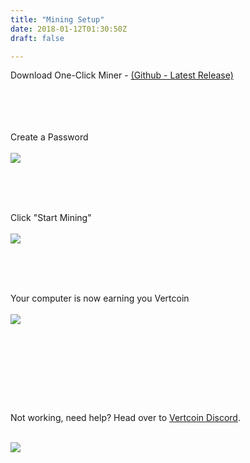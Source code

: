 ```yaml
---
title: "Mining Setup"
date: 2018-01-12T01:30:50Z
draft: false

---
```

<style type="text/css">p img {
      max-width: 440px;
    margin-bottom: 28px;

}

.content-container img {
    width: 100%;
    max-width: 440px;
}


</style>

Download One-Click Miner - <a href="https://github.com/vertcoin-project/one-click-miner-vnext/releases"> (Github - Latest Release)</a>


<br><br>
<br><br>
Create a Password
<br><br>
<img src="../images/firstBoot.jpg">
<br><br>
<br><br>
Click "Start Mining"
<br><br>
<img src="../images/firstBoot.jpg">
<br><br>
<br><br>
Your computer is now earning you Vertcoin
<br><br>
<img src="../images/OCMbeta.jpg">
<br><br>

<br><br>




<br><br>
Not working, need help? Head over to <a href="https://discord.gg/vertcoin">Vertcoin Discord</a>.
<br><br>


<img src="../images/miningchannel.jpg">

